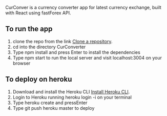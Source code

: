 CurConver is a currency converter app for latest currency exchange, built with React using fastForex API.

## To run the app

1. clone the repo from the link [Clone a repository](https://github.com/ayotidapo/CurConverter).
2. cd into the directory CurConverter
3. Type npm install and press Enter to install the dependencies
4. Type npm start to run the local server and visit localhost:3004 on your browser

## To deploy on heroku

1. Download and install the Heroku CLI [Install Heroku CLI](https://devcenter.heroku.com/articles/heroku-cli#download-and-install).
2. Login to Heroku running heroku login -i on your terminal
3. Type heroku create and pressEnter
4. Type git push heroku master to deploy
